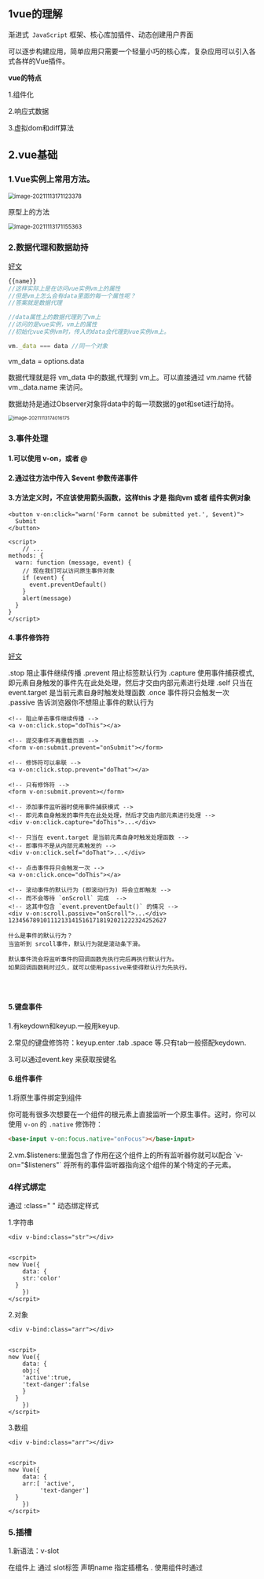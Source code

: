 ## 	1vue的理解

渐进式` JavaScript` 框架、核心库加插件、动态创建用户界面

可以逐步构建应用，简单应用只需要一个轻量小巧的核心库，复杂应用可以引入各式各样的Vue插件。



**vue的特点**

1.组件化

2.响应式数据

3.虚拟dom和diff算法



## 2.vue基础



### 1.Vue实例上常用方法。

<img src="https://raw.githubusercontent.com/LitterStudent/Cloud-picture/main/202112011359898.png?token=AP3MTU7DGMYJC4SDW3F5GMDBU4HX2" alt="image-20211113171123378" style="zoom:80%;" />



原型上的方法

<img src="https://raw.githubusercontent.com/LitterStudent/Cloud-picture/main/202112011359825.png?token=AP3MTU52JFBZARKRFXQHAB3BU4HYE" alt="image-20211113171155363" style="zoom: 80%;" />



### 2.数据代理和数据劫持

[好文](https://blog.csdn.net/weixin_44976833/article/details/104540455)

```js
{{name}}
//这样实际上是在访问vue实例vm上的属性
//但是vm上怎么会有data里面的每一个属性呢？
//答案就是数据代理

//data属性上的数据代理到了vm上
//访问的是vue实例，vm上的属性
//初始化vue实例vm时，传入的data会代理到vue实例vm上。

vm._data === data //同一个对象
```

vm_data = options.data

数据代理就是将 vm_data 中的数据,代理到 vm上。可以直接通过 vm.name 代替 vm._data.name 来访问。

数据劫持是通过Observer对象将data中的每一项数据的get和set进行劫持。

<img src="https://raw.githubusercontent.com/LitterStudent/Cloud-picture/main/202112011359538.png?token=AP3MTU5CWQU6FOQBSMBDS6TBU4HYI" alt="image-20211113174016175" style="zoom:67%;" />



### 3.事件处理

#### 1.可以使用 v-on，或者 @

#### 2.通过往方法中传入 $event 参数传递事件

#### 3.方法定义时，不应该使用箭头函数，这样this 才是 指向vm 或者 组件实例对象

```vue
<button v-on:click="warn('Form cannot be submitted yet.', $event)">
  Submit
</button>

<script>
    // ...
methods: {
  warn: function (message, event) {
    // 现在我们可以访问原生事件对象
    if (event) {
      event.preventDefault()
    }
    alert(message)
  }
}
</script>
```



#### 4.事件修饰符

[好文](https://blog.csdn.net/weixin_46071217/article/details/108654509)

.stop 阻止事件继续传播
.prevent 阻止标签默认行为
.capture 使用事件捕获模式,即元素自身触发的事件先在此处处理，然后才交由内部元素进行处理
.self 只当在 event.target 是当前元素自身时触发处理函数
.once 事件将只会触发一次
.passive 告诉浏览器你不想阻止事件的默认行为

```vue
<!-- 阻止单击事件继续传播 -->
<a v-on:click.stop="doThis"></a>

<!-- 提交事件不再重载页面 -->
<form v-on:submit.prevent="onSubmit"></form>

<!-- 修饰符可以串联 -->
<a v-on:click.stop.prevent="doThat"></a>

<!-- 只有修饰符 -->
<form v-on:submit.prevent></form>

<!-- 添加事件监听器时使用事件捕获模式 -->
<!-- 即元素自身触发的事件先在此处处理，然后才交由内部元素进行处理 -->
<div v-on:click.capture="doThis">...</div>

<!-- 只当在 event.target 是当前元素自身时触发处理函数 -->
<!-- 即事件不是从内部元素触发的 -->
<div v-on:click.self="doThat">...</div>

<!-- 点击事件将只会触发一次 -->
<a v-on:click.once="doThis"></a>

<!-- 滚动事件的默认行为 (即滚动行为) 将会立即触发 -->
<!-- 而不会等待 `onScroll` 完成  -->
<!-- 这其中包含 `event.preventDefault()` 的情况 -->
<div v-on:scroll.passive="onScroll">...</div>
123456789101112131415161718192021222324252627

什么是事件的默认行为？
当监听到 srcoll事件，默认行为就是滚动条下滑。

默认事件流会将监听事件的回调函数先执行完后再执行默认行为。
如果回调函数耗时过久，就可以使用passive来使得默认行为先执行。




```



#### 5.键盘事件

1.有keydown和keyup.一般用keyup. 

2.常见的键盘修饰符：keyup.enter .tab .space 等.只有tab一般搭配keydown.

3.可以通过event.key 来获取按键名



#### 6.组件事件

1.将原生事件绑定到组件

你可能有很多次想要在一个组件的根元素上直接监听一个原生事件。这时，你可以使用 `v-on` 的 `.native` 修饰符：

```html
<base-input v-on:focus.native="onFocus"></base-input>
```

2.vm.$listeners:里面包含了作用在这个组件上的所有监听器你就可以配合 `v-on="$listeners"` 将所有的事件监听器指向这个组件的某个特定的子元素。





### 4样式绑定



通过  :class=" " 动态绑定样式

1.字符串

```vue
<div v-bind:class="str"></div>


<scrpit>
new Vue({
    data: {
  	str:'color'
  }
    })
</scrpit>
```

2.对象

```vue
<div v-bind:class="arr"></div>


<scrpit>
new Vue({
    data: {
  	obj:{
  	'active':true,
    'text-danger':false
  	}
  }
    })
</scrpit>
```

3.数组

```vue
<div v-bind:class="arr"></div>


<scrpit>
new Vue({
    data: {
  	arr:[ 'active',
         'text-danger']
  }
    })
</scrpit>

```





### 5.插槽

1.新语法：v-slot    

在组件上 通过 slot标签 声明name 指定插槽名 . 使用组件时通过<template>和v-slot指定插槽名称。还有默认插槽

```html
<div class="container">
  <header>
    <slot name="header"></slot>
  </header>
  <main>
    <slot></slot>
  </main>
  <footer>
    <slot name="footer"></slot>
  </footer>
</div>

<base-layout>
  <template v-slot:header>
    <h1>Here might be a page title</h1>
  </template>

  <p>A paragraph for the main content.</p>
  <p>And another one.</p>

  <template v-slot:footer>
    <p>Here's some contact info</p>
  </template>
</base-layout>
```



2.旧语法 ： slot:name



```html
<base-layout>
  <template slot="header">
    <h1>Here might be a page title</h1>
  </template>

  <p>A paragraph for the main content.</p>
  <p>And another one.</p>

  <template slot="footer">
    <p>Here's some contact info</p>
  </template>
</base-layout>

或者直接把 slot attribute 用在一个普通元素上：

<base-layout>
  <h1 slot="header">Here might be a page title</h1>

  <p>A paragraph for the main content.</p>
  <p>And another one.</p>

  <p slot="footer">Here's some contact info</p>
</base-layout>
```



## 3.组件

组件的优点：可以复用组件代码，可以使得js，html，css的引用关系明确。



### 1.创建组件的两种方式

```js
//1. 使用Vue.extend,传入options，生成一个 vuecomponent构造函数，然后将该构造函数传入new Vue中，Vue实例会自动帮我们调用vuecomponent构造函数
 var component = Vue.extend({
 //name :'ddd' 可以在Vue.exntnd中定义name指定组件在开发者工具中的名字
    template:'',
    data:function(){
        return {
            .......
        }
    },
    props:[],
    computed:{
        
    },
    methods:{
        
    },
    watch:{
        
    }
    )
     
//2.直接定义成对象，但是vue实例内部接收到组件对象时会自动调用Vue.extend方法
var component = {
    template:'',
    data:function(){
        return {
            .......
        }
    },
    props:[],
    computed:{
        
    },
    methods:{
        
    },
    watch:{
        
    }
```



### 2.组件的全局注册

```javascript
// 第一个参数组件名，就是我们在html了 使用的标签名

Vue.component('my-component-name',{
    template:'',
    data:function(){
        return {
            .......
        }
    },
    props:[],
    computed:{
        
    },
    methods:{
        
    },
    watch:{
        
    }
    
})

//全局注册后的组件，能够后面的new Vue() 创建的根实例种使用。
new Vue（{
 el:'',
 template:'',
 data:[],
 methods:{},
     ....
}）
```

### 3.局部注册

```javascript
//1.使用一个普通的对象来定义 一个组件
var component = {
    ...
}
//2.然后在new Vue() 的过程中加入进去，新生成的vue实例就可以在模板中使用设个组件
new Vue({
    el:'#app',
    components:{
    'conponent-name1':component
}
})

//使用ES6模块 看起来就是

import 'ComponentA' from './ComponentA.vue'

export default {
    components:{
        ComponentA
    }
}
    
```

### 4.组件开发层级



通过new Vue()生成 Root节点，

new Vue中只有一个组件app,app内再放入所有其他组件

<img src="https://raw.githubusercontent.com/LitterStudent/Cloud-picture/main/202112011359481.png?token=AP3MTU7OSXL7RWEA7OLNZXLBU4HYU" alt="image-20211114195055825" style="zoom:50%;" />



<img src="https://raw.githubusercontent.com/LitterStudent/Cloud-picture/main/202112011359664.png?token=AP3MTUZVR26O7SN2UFCLW7TBU4HYW" alt="image-20211114194942520" style="zoom:50%;" />



### 5.组件中的this指向

组件中的 methods中的函数,computed中的函数,watch中的函数,data中的函数，它们的this都是指向vueComponent



new Vue中的 methods中的函数,computed中的函数,watch中的函数,data中的函数，它们的this都是指向Vue实例



因为组件是可复用的 Vue 实例，所以它们与 `new Vue` 接收相同的选项，例如 `data`、`computed`、`watch`、`methods` 以及生命周期钩子等。仅有的例外是像 `el` 这样根实例特有的选项。



###  6.VueComponent.prototype.__proto === Vue.prototype

为了让vue组件的实例对象可以访问的vue原型上的方法。



![image-20211115000542851](https://raw.githubusercontent.com/LitterStudent/Cloud-picture/main/202112011359840.png?token=AP3MTUZ2GLUFRK22Q2A2A63BU4HY4)

### 7.Vue文件编写

1.Vue文件命名开头要大写 HelloWorld.vue

2.Vue内的style标签可以通过 scoped属性将样式作用范围限制到该Vue文件内。否则所有Vue文件的样式都会汇总到一个css文件，可能会重名。

3.可以通过安装less-loader来是的<style lang='less'>可执行。npm i less-loader@7  指定安装版本7，因为Vue@cli的webapck版本是4,只能用版本7,less版本8和9是为webpack5服务。





## 4.Vue@CLI

Vue脚手架创建的项目中：

页面在public/index.html中，创建了id为app的容器

<img src="https://raw.githubusercontent.com/LitterStudent/Cloud-picture/main/202112011359617.png?token=AP3MTUYRZSJNRPHHIYGGI3DBU4HY6" alt="image-20211115015114854" style="zoom:50%;" />

在入口文件src/main.js中，通过调用render函数的参数,creatElement()函数，将收到的App.vue编译成真正的DOM后挂载到了app上。

<img src="https://raw.githubusercontent.com/LitterStudent/Cloud-picture/main/202112011359071.png?token=AP3MTU2NXEVQSZJMYWGCLRDBU4HZC" alt="image-20211115015210797" style="zoom:50%;" />

1.import Vue from 'vue' ，通过ES6module语法导入的Vue是 vue.runtime.esm.js，没有解析模板的功能.无法像直接导入vue.js那样在new Vue的过程中直接通过 template 指定模板让vue编译。

2.导入残缺版的vue是因为后续webapck打包文件时会将Vue文件解析成浏览器识别的文件，不需要用到Vue.js的解析模板的功能。所以使用残缺版减少打包后的文件体积。

```
	关于不同版本的Vue：
	
		1.vue.js与vue.runtime.xxx.js的区别：
				(1).vue.js是完整版的Vue，包含：核心功能+模板解析器。
				(2).vue.runtime.xxx.js是运行版的Vue，只包含：核心功能；没有模板解析器。

		2.因为vue.runtime.xxx.js没有模板解析器，所以不能使用template配置项，需要使用
			render函数接收到的createElement函数去指定具体内容。
```

<img src="https://raw.githubusercontent.com/LitterStudent/Cloud-picture/main/202112011359523.png?token=AP3MTU2FZZ7P4HPWOSRV7X3BU4HZE" alt="image-20211115015628620" style="zoom: 50%;" />

<img src="https://raw.githubusercontent.com/LitterStudent/Cloud-picture/main/202112011359881.png?token=AP3MTUZEYQKEBSJCZKLBKRDBU4HZI" alt="image-20211115015500029" style="zoom: 80%;" />

<img src="https://raw.githubusercontent.com/LitterStudent/Cloud-picture/main/202112011359864.png?token=AP3MTU6OCJUUKENG5KJHUCTBU4HZM" alt="image-20211115015929613" style="zoom:50%;" />



### 1.vue.config.js

默认配置可以通过命令输出

vue inspect > output.js  



可以在package.json同层下添加vue.config.js 配置文件

[官方配置文档](https://cli.vuejs.org/zh/config/#pages)

```js
module.exports = {
  pages: {
    index: {
      // page 的入口
      entry: 'src/index/main.js',
   
  }
}
```



### 2.Vue中的webpack版本等信息

默认是4.46，稳定。

![image-20211115150954884](https://raw.githubusercontent.com/LitterStudent/Cloud-picture/main/202112011359503.png?token=AP3MTU73MLMPVNV5EIZ7NCLBU4HZU)



### 3.跨域解决

在开发情况下解决跨域，可以通过vue脚手架配置 webpack 自带的代理服务器。

端口号4000是真正服务器请求的端口地址。通过代理服务器请求8080端口。

代理服务器的根目录就是public目录。

缺点：只能配置一个服务器的代理服务器，public下有的静态资源会被默认加载出来，不会再向服务器发送请求。

```js
module.exports = {
  devServer: {
    proxy: 'http://localhost:4000'
  },
  port:8080
}
```



配置代理的第二种方式：

```js
module.exports = {
  devServer: {
    proxy: {
      '/api': {       //将带有api的路径 替换成空 ，再访问url
        target: '<url>',
        pathRewrite: {'^/api1':''}
        ws: true,
        changeOrigin: true
      },
      '/foo': {
        target: '<other_url>'
      }
    }
  }
}
```



### 4. NODE_ENV

首先介绍 **process.env**.  **process.env**是Node.js中的一个环境变量对象。vue-cli是由 webpack搭建的，而webapck是用node写的。

所以vue中可以访问到 process.env.

当使用  npm run serve 启动时 可以看到process.env的默认值是这样的。

![image-20211130221514735](https://raw.githubusercontent.com/LitterStudent/Cloud-picture/main/202112011359976.png?token=AP3MTU5XWVCELUB6IS2VVLDBU4HZY)

vue-cli有三种模式。如图。

![image-20211130221628922](https://raw.githubusercontent.com/LitterStudent/Cloud-picture/main/202112011400416.png?token=AP3MTU3YAU4NYH5GDKXCIULBU4HZ6)

所以我们可以通过在 .env.development 和.env.production 文件中分别配置不同的路径，例如BASE_URL。





## 5.Vue组件自定义事件



1.props可以传入接收到父组件的数据或者**方法**，当是方法时可以通过方法修改父组件的数据。

2.可以通过**v-on监听组件**抛出的自定义事件，从而子组件向父组件传递信息。

3.也可以在父组件中的mouted函数内通过this.$ref获取子组件实例调用.$on或者.$once来注册监听事件

```js
	<!-- 通过父组件给子组件绑定一个自定义事件实现：子给父传递数据（第一种写法，使用@或v-on） -->
	    <Student @atguigu="getStudentName" @demo="m1"/>

		<!-- 通过父组件给子组件绑定一个自定义事件实现：子给父传递数据（第二种写法，使用ref） -->
		<Student ref="student" @click.native="show"/>
            
         mounted() {
			this.$refs.student.$on('atguigu',this.getStudentName) //绑定自定义事件
			// this.$refs.student.$once('atguigu',this.getStudentName) //绑定自定义事件（一次性）
		},
```

4.可以通过this.$ref.student.off()来解绑自定义事件

```js
mouted(){
 this.$ref.student.$on('myEvent',myfunciton)
}
```

5.当子组件实例实例被销毁时，或则vm实例被销毁时。子组件自定义的事件就会失效。但是原生事件仍然有效。

6.自定义事件的回调中的this.

```js
mounted() {
    //这样写getStudentName内的 this 是指向 父组件实例
    //推荐这么写
			this.$refs.student.$on('atguigu',this.getStudentName)
    //这样写 this是指向子组件实例 student
           this.$refs.student.$on('atguigu',function(){
               console.log(this)
           })
			}

```

7.在组件上设置监听事件vue都默认将这些事件看做自定义事件，即不是原生事件，要想在vue组件上监听原生事件就得加.native.这样vue就会在组件的模板的根元素上添加原生事件监听。

```js
<student @click.natve = "myAction" />
```



## 6.Vue中的动画

通过 <transition> 标签将要使用动画的一个元素包裹在内，如果是多个元素要使用动画，可以使用<transition-group>包裹多个标签，同时需要在每个标签上添加key.



Vue的动画有6个状态, v-enter ,v-leave-to:刚进入, v-enter-to v-leave:刚要退出。当使用transition过度效果实现动画时就要用到这四个属性。

但是我们直接使用 anmation 去指定动画 ，只使用另外两个属性就可: v-enter-active ,v-leave-active.

<img src="https://raw.githubusercontent.com/LitterStudent/Cloud-picture/main/202112011400208.png?token=AP3MTUZKMMY4KTSHGWERY63BU4H2I" alt="image-20211116145827128" style="zoom: 80%;" />

```js
/* 可以设置不同的进入和离开动画 */
/* 设置持续时间和动画函数 */
.slide-fade-enter-active {
  transition: all .3s ease;
}
.slide-fade-leave-active {
  transition: all .8s cubic-bezier(1.0, 0.5, 0.8, 1.0);
}
.slide-fade-enter, .slide-fade-leave-to
/* .slide-fade-leave-active for below version 2.1.8 */ {
  transform: translateX(10px);
  opacity: 0;
}
```

<img src="https://raw.githubusercontent.com/LitterStudent/Cloud-picture/main/202112011400016.png?token=AP3MTU6QVS2PPJRCLYWAIPDBU4H2M" alt="image-20211116150200322" style="zoom:50%;" />

<img src="https://raw.githubusercontent.com/LitterStudent/Cloud-picture/main/202112011400483.png?token=AP3MTU2JY7DCYCTK5V75WQDBU4H2Q" alt="image-20211116150149154" style="zoom:50%;" />



## 7.常用请求库 

[请求头content-type格式好文](https://blog.csdn.net/baichoufei90/article/details/84030479)

### 1.axios

```js
import axios from 'axios'

axios({
    url:'https://some-domain.com/api/',
    method:'post',//默认
     headers: { //请求头
          'Content-Type': 'application/json'  //默认值
    },
    params:{
      name:'xiaoming'   //请求参数
      age:12
    },
    data:{//请求体
       
    }
})

export default myAxios;
```

| 值                                | 描述                                                         |
| --------------------------------- | ------------------------------------------------------------ |
| application/x-www-form-urlencoded | 在发送前编码所有字符（默认）                                 |
| multipart/form-data               | 不对字符编码。在使用包含文件上传控件的表单时，必须使用该值。 |
| application/json                  | 作为请求头告诉服务端**消息主体是序列化的JSON字符串**。除低版本的IE，基本都支持。 |
| text/plain                        | 空格转换为 “+” 加号，但不对特殊字符编码。                    |



有时候后端要求Content-Type必须以application/x-www-form-urlencoded形式，那么通过上面传递的参数，后端是收不到的，我们必须对参数数据进行所谓的序列化处理才行，让它以普通表单形式(键值对)发送到后端，而不是json形式.

通过 `headers` 来指定Content-Type的形式，对于 `transformRequest` 就是允许在向服务器发送前，修改请求数据，但只能用在 'PUT'，'POST' 和 'PATCH' 这几个请求方法，且后面数组中的函数必须返回一个字符串，或 ArrayBuffer，或 Stream，更多的还有 `transformResponse` 能在传递给 then/catch 前，允许修改响应数据，

```js
import myAxios from './axios';

export function loginAPI(paramsList) {
  return myAxios({
    url: '/api/login',
    method: 'post',
    data: paramsList,
    headers: {
      'Content-Type': 'application/x-www-form-urlencoded'
    },
    transformRequest: [
      (data) => {
        let result = ''
        for (let key in data) {
          result += encodeURIComponent(key) + '=' + encodeURIComponent(data[key]) + '&'
        }
        return result.slice(0, result.length - 1)
      }
    ],
  });
}

```



### 2.封装axios

1.通过process.env环境变量对象来指定 axios 中的 baseUrl，对于不同模式（开发，生成，测试）下发送请求到不同的url。

2.通过 timeout 字段设置请求超时时间

3.通过withCredentials: true设置允许携带cookies

4.通过methods指定请求方法，params指定请求参数，data指定请求体数据

5.通过headers设置请求头 content-type等。'application/json; charset=utf-8' 'application/x-www-form-urlencoded; charset=utf-8' 'multipart/form-data'





## 8 MVVM

Model  View  ViewModel

`Model-View-ViewModel` ，` Model` 表示数据模型层。` view` 表示视图层，` ViewModel` 是` View` 和` Model` 层的桥梁。视图变化触发模型修改，用到的时事件监听。模型变化触发视图变化，用到的是数据绑定。

（1）View 层

```
<div id="app">
    <p>{{message}}</p>
    <button v-on:click="showMessage()">Click me</button>
</div>
```

（2）ViewModel 层

```
var app = new Vue({
    el: '#app',
    data: {  // 用于描述视图状态   
        message: 'Hello Vue!', 
    },
    methods: {  // 用于描述视图行为  
        showMessage(){
            let vm = this;
            alert(vm.message);
        }
    },
    created(){
        let vm = this;
        // Ajax 获取 Model 层的数据
        ajax({
            url: '/your/server/data/api',
            success(res){
                vm.message = res;
            }
        });
    }
})
```

（3） Model 层

```
{
    "url": "/your/server/data/api",
    "res": {
        "success": true,
        "name": "IoveC",
        "domain": "www.cnblogs.com"
    }
}
```



## 9.响应式原理（数据双向绑定）

[好文](https://juejin.cn/post/6844903903822086151#heading-1)

数据劫持+观察者模式

`第一种说法： Object.defineProperty` 重新定义` data` 中所有的属性，` Object.defineProperty` 可以使数据的获取与设置增加一个拦截的功能，**拦截属性的获取，进行依赖收集。拦截属性的更新操作，进行通知。**

第二种说法：对象内部通过 defineReactive 方法，使用 Object.defineProperty 将属性进行劫持（只会劫持已经存在的属性），数组则是通过重写数组方法来实现。当页面使用对应属性时，每个属性都拥有自己的 dep 属性，存放他所依赖的 watcher（依赖收集），当属性变化后会通知自己对应的 watcher 去更新(派发更新)。



第三种说法：每当new一个vue实例时，内部通过initData初始化数据，然后调用Observer对数据进行观察。如果数据是对象类型，就会通过遍历对象属性分别调用defineReactive方法。在defineReactive先生成一个dep订阅器实例，然后调用Object.defineProperty()来拦截数据,添加set和get分别对获取数据设置数据进行拦截。在获取数据时，初始化相应的订阅者实例watcher添加到dep订阅器实例中，当设置数据时，依赖收集器通知相应的订阅者对象实例watcher去进行相应的更新操作等（重新渲染dom等）。

Observer（观察者）：Observer观查传入的data对象。遍历data对象并通过defineProperty(obj,key,{get，set})去拦截每个数据的获取与设置

<img src="https://raw.githubusercontent.com/LitterStudent/Cloud-picture/main/202112011400959.png?token=AP3MTU25FWZNRK37KG774WDBU4H24" alt="image-20211017212021275" style="zoom: 67%;" />

### 1.Vue.set()

Vue 不允许动态添加根级别的响应式 property。所以你必须在初始化实例前声明所有根级响应式 property，哪怕只是一个空值：

```js
var vm = new Vue({
  data:{
    a:1
  }
})

// `vm.a` 是响应式的

//Vue 不允许动态添加根级别的响应式 property。
vm.b = 2
vm._data.b = 2
// `vm.b` 是非响应式的
```



#### 1.对于对象



但是，对于已经创建的实例，可以使用 `Vue.set(object, propertyName, value)` 方法向**data内的对象**添加响应式 property。

例如，对于：

```js
Vue.set(vm.someObject, 'b', 2)
Vue.set(vm._data.someObject, 'b', 2)
```

还可以使用 `vm.$set` 实例方法，这也是全局 `Vue.set` 方法的别名：

```js
//this 可以是在方法内
this.$set(this.someObject,'b',2)
```



#### 2.对于数组

Vue 不能检测以下数组的变动：

1. 当你利用索引直接设置一个数组项时，例如：`vm.items[indexOfItem] = newValue`
2. 当你修改数组的长度时，例如：`vm.items.length = newLength`

```js
var vm = new Vue({
  data: {
    items: ['a', 'b', 'c']
  }
})
vm.items[1] = 'x' // 不是响应性的
vm.items.length = 2 // 不是响应性的

//vm.items[indexOfItem] = newValue 相同的效果，同时也将在响应式系统内触发状态更新：
// Vue.set
Vue.set(vm.items, indexOfItem, newValue)
// Array.prototype.splice
vm.items.splice(indexOfItem, 1, newValue)

vm.$set(vm.items, indexOfItem, newValue)

//这样可以过滤掉c
vm.items = vm.items.filter(item=>item!='c')
```





## 10.为什么 data 是一个函数

组件中的data写成函数，数据以函数返回形式获取。这样每次**复用**一个组件时，都会获取到一份新的data.实现各自数据的独立。如果data是用对象写的话，所有的组件实例就会共用一个data对象。



## 11.vue组件通讯的方式



1.props 和 $emit. 子组件通过props接收父组件传递的数据，然后$emit触发事件向父组件传递数据。 $emit(eventName,[...args])

2.通过$parent和$children获取当前组件的父组件和组件

3.VueX状态管理。

4.父组件中通过**$ref**获取获取**子组件实例**的方法和属性。$ref是一个对象，持有注册过 [`ref` attribute](https://cn.vuejs.org/v2/api/#ref) 的所有 DOM 元素和组件实例。

5.事件总线 Event Bus.通过一个空的 Vue 实例作为中央事件总线（事件中心），用它来触发事件和注册监听事件，从而实现任何组件间的通信，包括父子、隔代、兄弟组件。

通过 组件通过 $on 订阅事件名以及事件的回调，通过$emit发布事件并携带相关参数。一般是$emit传递出数据。

当子组件要改变父组件的值是可以在父组件中 $on 订阅事事件名，在回调中改变父组件的值。子组件通过$emit 发布事件并携带数据传入回调函数中。

两种方式添加事件总线：

<img src="https://raw.githubusercontent.com/LitterStudent/Cloud-picture/main/202112011400073.png?token=AP3MTU6Q54BYEJ5MDLDJS7TBU4H3G" alt="image-20211115220810491" style="zoom:50%;" />



<img src="https://raw.githubusercontent.com/LitterStudent/Cloud-picture/main/202112011400057.png?token=AP3MTUZRQUVXKGKUPMNWN53BU4H3I" alt="image-20211115224022809" style="zoom: 67%;" />

<img src="https://raw.githubusercontent.com/LitterStudent/Cloud-picture/main/202112011400543.png?token=AP3MTU6QFNUUOHLUACEX3DTBU4H3K" alt="image-20211115220840076" style="zoom:50%;" />

<img src="C:\Users\15439\AppData\Roaming\Typora\typora-user-images\image-20211115220848825.png" alt="image-20211115220848825" style="zoom:50%;" />

在组件中通过$on 注册事件，在组件销毁时 beforeDestroy()调用$off 来 取消事件注册。

![image-20211115222139776](https://raw.githubusercontent.com/LitterStudent/Cloud-picture/main/202112011400263.png?token=AP3MTU56AA7IJBKWFRLCSALBU4H3S)



## 12.Vue的生命周期

vue的生命周期是 指 vue 实例的创建，初始化数据，编译模板，渲染,挂载Dom,更新,渲染，卸载的一系列过程。

1. new Vue 实后，初始化了一个空的Vue对象，该对象内只有一些默认的生命周期函数和默认事件。

   2.beforeCreate()：vue实例刚创建，data和methods都未初始化，还不能使用

   3.进行数据代理和数据劫持。将data数据代理到vm上。通过Obesever对象对data进行数据拦截，实现数据的响应式

   4.created():vue实例已完全创建。data和methods可以使用。

   6.vue开始编译模板，生成虚拟dom到内存当中。

   5.beforeMount:此时模板已经被渲染到内存当中，但未挂载到页面上

   6.将内存中的虚拟dom转换为真实的dom挂载页面

   7.mounted:模板挂载到页面上,如果操作dom,最早只能再mounted阶段 

   8.beforeUpadte:数据更新完成时调用，但是视图还未更新。可以在这个时候对进一步修改数据，不会触发重新渲染

   9.将新旧虚拟dom进行对比，然后更新到真实dom。

  10.updated:Dom已经完成了跟新。这个不能再更新数据。因为可能导致无限循环跟新。

  11.调用$destory函数，完全销毁vm实例，清除它与其他实例的连接，解绑它的全部自定义事件监听器和全部指令。

  12.**beforeDestroy**： 实例销毁之前调用。在这一步，实例仍然完全可用。在这时会进行善后收尾工作，比如清除计时器。

  13.**destroy**：Vue 实例销毁后调用。

**vue实例销毁后自定义事件会失效，但是原生dom事件依然有效。**

**activated** keep-alive 专属，组件被激活时调用

**deactivated** keep-alive 专属，组件被销毁时调用

<img src="https://raw.githubusercontent.com/LitterStudent/Cloud-picture/main/202112011400752.png?token=AP3MTU5PNC75XJSHRGHK2DDBU4H34" alt="16ca74f183827f46_tplv-t2oaga2asx-watermark (1)" style="zoom:200%;" />

异步请求在哪一步发起？

可以在钩子函数 created、beforeMount、mounted 中进行异步请求，因为在这三个钩子函数中，data 已经创建，可以将服务端端返回的数据进行赋值。

如果异步请求不需要依赖 Dom 推荐在 created 钩子函数中调用异步请求，因为在 created 钩子函数中调用异步请求有以下优点：

- 能更快获取到服务端数据，减少页面  loading 时间；
- ssr  不支持 beforeMount 、mounted 钩子函数，所以放在 created 中有助于一致性；



## 13.v-if 和 v-show 的区别

v-if:是**“真正”的条件渲染**，因为它会确保在切换过程中条件块内的事件监听器和子组件适当地被**销毁**和**重建**。而且是惰性的，如果初始化渲染时条件值为假。则不什么也不做。直到为真时才渲染条件块。

v-show :下的元素始终都会被渲染。并且只是简单css切换。



v-if有着更高的切换开销，v-show有着较高的初始化渲染开销。

如果需要频繁地切换，则应使用v-show.

如果运行时条件很少改变，则使用v-if.



当v-if指令附属于普通元素时，v-if指令状态变化会使得父组件的dom发生变化，父组件将会更新视图，所以会触发父组件的beforeUpdate和updated钩子函数。

当v-if指令令附属于组件时，v-if指令状态变化对父组件的影响和上一条一致，但是对于本身组件的生命周期的影响是不一样的。

1. v-if从false切换到true时，会触发beforeCreate，created，beforeMount，mounted钩子。 2.v-if从true切换到false时，会触发beforeDestroy和destroyed钩子函数。







## 14.V-model 

**单项数据流的过程，传入给子组件的值只能通过父元素来修改。**

v-model就是语法糖。内部是不同类型的输入元素绑定不同的property 和监听不同事件。

例如 input  type 为 text 时 绑定的时 value和监听input事件。

<img src="https://raw.githubusercontent.com/LitterStudent/Cloud-picture/main/202112040101788.png" alt="image-20211204005358414" style="zoom: 80%;" />

常见的表单元素

1.**input**元素常用有4种：text文本框,checkbox复选框，ridio单选按钮，submit提交按钮。

2.**textarea** 元素

3.**select** 元素

text文本框 **textarea**文本域 输入时 会触发 input 事件

checkbox复选框， 点击复选框会触发 **change** 事件，改变 元素的 checked 值。复选框可以为一个也可以为一组。

![image-20211204010713582](https://raw.githubusercontent.com/LitterStudent/Cloud-picture/main/202112040150255.png)

<img src="https://raw.githubusercontent.com/LitterStudent/Cloud-picture/main/202112040127555.png" alt="image-20211204012732236" style="zoom:80%;" />

ridio 单选按钮通过name指定同一组单选按钮，也是点击复选框会触发 **change** 事件，改变 元素的 checked 值。单选按钮必须为一个以上。

![image-20211204013638059](https://raw.githubusercontent.com/LitterStudent/Cloud-picture/main/202112040150008.png)

select元素默认触发的时 change事件 ，改变 value 值获取的时option上的value.

![image-20211204014846074](https://raw.githubusercontent.com/LitterStudent/Cloud-picture/main/202112040150796.png)

![image-20211204015017926](https://raw.githubusercontent.com/LitterStudent/Cloud-picture/main/202112040150937.png)

### 1.基础

若<input type='text'>,v-model绑定的是value，是输入的值。

若<input type='radio'>,v-model绑定的是value，要给value指定值

![image-20211114131325660](https://raw.githubusercontent.com/LitterStudent/Cloud-picture/main/202112011400337.png?token=AP3MTU3EXNAZYJNOJ2YDF23BU4H4G)

若<input type='checkbok'>,如何没有配置value,那么v-model收集的是checked（布尔值）,**而且v-model绑定的值只能在一个checkbox上**。

​                                                          如果配置了value,那么v-model收集的是value.且v-model绑定的应该是一个数组	

**单个复选框，绑定到布尔值。多个复选框，绑定到同一个数组：**

<img src="https://raw.githubusercontent.com/LitterStudent/Cloud-picture/main/202112011400608.png?token=AP3MTUYCQZHLJGOPBYNXJSTBU4H4K" alt="image-20211114174035803" style="zoom:67%;" />

v-model的三个修饰符.  .trim 去除首尾空格, number：输入的只能是数字，lazy:失去焦点时再收集



**select** 单选时绑定字符串,多选时绑定数组。

<img src="https://raw.githubusercontent.com/LitterStudent/Cloud-picture/main/202112040152829.png" alt="image-20211204015221546" style="zoom: 80%;" />





### 2.**将V-model绑定到组件上时，组件内部应该如何封装？**

一个组件上的 `v-model` **默认会利用名为 `value` 的 prop 和名为 `input` 的事件**，但是像单选框、复选框等类型的输入控件可能会将 `value` attribute 用于[不同的目的](https://developer.mozilla.org/en-US/docs/Web/HTML/Element/input/checkbox#Value)。`model` 选项可以用来避免这样的冲突：

在自定义组件内部可以通过model属性，来指定组件上v-model传入的值和监听的事件。

```js
Vue.component('base-checkbox', {
  model: {
    prop: 'checked',
    event: 'change'
  },
  props: {
    checked: Boolean
  },
  template: `
    <input
      type="checkbox"
      v-bind:checked="checked"
      v-on:change="$emit('change', $event.target.checked)"
    >
  `
})
```





## 15.vue的内置命令



1.v-bind

2.v-model

3.v-on

4.v-if v-else

5.v-show

6.v-for  列表渲染



7.v-text:与插值语法类型,但是只将插入的内容当做文本插入，不会当作节点插入。插值语法插入的值可以被当作节点。

```html
<div v-text='str'></div>
<div> {{ str }}}<div>

str = '<div>你好</div>';
```

8.v-html：与插值语法类型，会当作节点插入。

9.v-cloak:在vue实例创建完成后就会删除该属性，可以通过该属性配合css样式解决网速慢出现插值语法{{}}的问题。

10.v-once所在的节点在初次动态渲染后就视为静态内容，后续数据改变不修改该节点的视图。

11.v-pre可以跳过指定节点的编译过程



## 16.怎样理解 Vue 的单向数据流

数据总是从父组件传到子组件，子组件没有权利修改父组件传过来的数据，只能请求父组件对原始数据进行修改。这样会防止从子组件意外改变父级组件的状态，从而导致你的应用的数据流向难以理解。

父组件通过props传递的数据如果发生改变时，子组件接收到数据也会发生改变，视图也会发生响应式变化





## 17.v-if 与 v-for 为什么不建议一起使用

v-for 和 v-if 不要在同一个标签中使用,因为解析时先解析 v-for 再解析 v-if。如果遇到需要同时使用时可以考虑写成计算属性的方式。





## 18. computed 和 watch 

computed是计算属性，依赖于**其他值**计算得到结果。并且会对结果进行缓存。只有当依赖的数据变化时才会重新计算更新缓存。如果一个数据依赖于其他数据就可以使用computed。

**使用方式**：和普通的data一样，直接通过 属性名访问即可。不用加（）。

**使用场景**：计算总价格，过滤某些数据；

为什么需要缓存？

可以优化性能，获取一个值可以不用每次都计算，直接拿缓存。而且因为响应式依赖，每次依赖更新的时候都会更新缓存。

```javascript
computed:{
	reverseMessage:funciton(){
	 return this.message.split("").reverse().join("")
	}
}
```

computed 默认只有getter，也可以设置getter

```
computed:{
   fullName:{
     set:function(){
     
     },
     get:function(){
     
     }
   }
}
```

wathc时监听**数据**变化而需要做一些事件，常用于异步或开销较大的操作。

使用场景：

```javascript
//1.监控路由对象
new Vue({
        el: '#app',
        router: router, //开启路由对象
        watch: {
          '$route': function(newroute, oldroute) {
            console.log(newroute, oldroute);
            //可以在这个函数中获取到当前的路由规则字符串是什么
            //那么就可以针对一些特定的页面做一些特定的处理
       }
    }
 })

//2.观察某个属性，弹出弹框
```

watch在最初为数据绑定监听器时是不会执行的。要等到观察的属性改变才会执行。可以通过对观察的属性增加**immediate**来使其绑定时执行。

```javascript
watch:{
 firstName:{
  handler(new,old){
    this.fulName = new + this.lastName;
  },
  immediate:true
 }
}
```

watch还有一个 deep属性。默认值时false.表示侦听器侦听的数据是对象时，只会侦听其引用。设置deep为true时，才会侦听对象内的属性。但这样开销很大，会一层层往下遍历，观察对象所以属性。也可以通过字符串来指定对象的某一属性。

```javascript
watch:{
    obj:{    // 'obj.a'
        handler(new,old){
            consloe.log(new)
        },
        deep:true
    }
}
```

**watch无法监听到数组的变化的情况(computed也不能吧)：**1.vm.items[indexofItem]=newValue 

​																  2.vm.items.length=newLength

​	**解决方案**：	把第一种情况写成this.$set(this.arr,0,1234)。第二种情况写成this.arr.splice(0,1)

使用：当我点击一个

## 19.v-for 为什么要加 key

key作为列表渲染中元素的唯一标识，可以在列表更新的时候更好地复用旧的元素，提高列表渲染的效率。

key属性可以用来提升v-for渲染的效率！，vue不会去改变原有的元素和数据，而是创建新的元素然后把新的数据渲染进去

key 是为 Vue 中 vnode 的唯一标记，通过这个 key，我们的 diff 操作可以更准确、更快速.



## 20. 虚拟 DOM 是什么 （模板编译）

Virtual DOM 本质就是用一个原生的 JS 对象去描述一个 DOM 节点，是对真实 DOM 的一层抽象。

DOM变为虚拟dom的过程即是模板编译。





## 21.vue-router 

路由：route,就是一组key，value的对应关系

vue 中的route 就是  key 和 组件的映射

### 1.Router和Route的区别

**Router(路由器对象)**是VueRouter的一个对象。我们在new Vue()生成根实例时将Router实例注入进去。只要注入进去后，后续在使用都可以通过vue组件实例来获取Router对象：**this.$router**

<img src="https://raw.githubusercontent.com/LitterStudent/Cloud-picture/main/202112011400559.png?token=AP3MTU6VNMARBCEWY6VFRQDBU4H5A" alt="image-20211024215848663" style="zoom: 67%;" />

**$router.push({path:'home'})**;本质是向history栈中添加一个路由，在我们看来是 切换路由，但本质是在添加一个history记录

**$router.replace({path:'home'})**;//替换路由，没有历史记录

**Route(路由)是路由对象 ，是  路径和 组件的映射。**



### 2.路由的映射方式：

1.<router-link to:name>：转换成a标签切换组件。可以指定 **active-class** 指定样式

2.编程式导航，通过按钮也可以切换组件。



### 3.常见规则

1.通过 <router-view>指定组件视图的显示位置。

2.route映射的组件通常放在 /src/views下，普通组件时放在/src/components/下

3.通过切换，“隐藏”了的路由组件，默认是被销毁掉的，需要的时候再去挂载。

4.每个组件都有自己的```$route```属性，里面存储着自己的路由信息。

5.整个应用只有一个router，可以通过组件的```$router```属性获取到。



### 4.嵌套路由

1. 配置路由规则，使用children配置项：

   ```js
   routes:[
   	{
   		path:'/about',
   		component:About,
   	},
   	{
   		path:'/home',
   		component:Home,
   		children:[ //通过children配置子级路由
   			{
   				path:'news', //此处一定不要写：/news
   				component:News
   			},
   			{
   				path:'message',//此处一定不要写：/message
   				component:Message
   			}
   		]
   	}
   ]
   ```

2. 跳转（要写完整路径）：

   ```vue
   <router-link to="/home/news">News</router-link>
   ```

### 5.query和params

![image-20211118112421924](https://raw.githubusercontent.com/LitterStudent/Cloud-picture/main/202112011400096.png?token=AP3MTU4Q7GIEC2BBAC2TG6LBU4H5I)

1. 配置路由，声明接收params参数

   ```js
   {
   	path:'/home',
   	component:Home,
   	children:[
   		{
   			path:'news',
   			component:News
   		},
   		{
   			component:Message,
   			children:[
   				{
   					name:'xiangqing',
   					path:'detail/:id/:title', //使用占位符声明接收params参数
   					component:Detail
   				}
   			]
   		}
   	]
   }
   ```

2. 传递参数

   ```vue
   <!-- 跳转并携带params参数，to的字符串写法 -->
   <router-link :to="/home/message/detail/666/你好">跳转</router-link>
   				
   <!-- 跳转并携带params参数，to的对象写法 -->
   <router-link 
   	:to="{
   		name:'xiangqing',
   		params:{
   		   id:666,
               title:'你好'
   		}
   	}"
   >跳转</router-link>
   ```

   > 特别注意：路由携带params参数时，若使用to的对象写法，则不能使用path配置项，必须使用name配置！

### 6命名路由

简化路径参数

1. 作用：可以简化路由的跳转。

2. 如何使用

   1. 给路由命名：

      ```js
      {
      	path:'/demo',
      	component:Demo,
      	children:[
      		{
      			path:'test',
      			component:Test,
      			children:[
      				{
                            name:'hello' //给路由命名
      					path:'welcome',
      					component:Hello,
      				}
      			]
      		}
      	]
      }
      ```

   2. 简化跳转：

      ```vue
      <!--简化前，需要写完整的路径 -->
      <router-link to="/demo/test/welcome">跳转</router-link>
      
      <!--简化后，直接通过名字跳转 -->
      <router-link :to="{name:'hello'}">跳转</router-link>
      
      <!--简化写法配合传递参数 -->
      <router-link 
      	:to="{
      		name:'hello',
      		query:{
      		   id:666,
                  title:'你好'
      		}
      	}"
      >跳转</router-link>
      ```

### 7.路由的props配置

​	作用：让路由组件更方便的收到参数

```js
{
	name:'xiangqing',
	path:'detail/:id',
	component:Detail,

	//第一种写法：props值为对象，该对象中所有的key-value的组合最终都会通过props传给Detail组件
	// props:{a:900}

	//第二种写法：props值为布尔值，布尔值为true，则把路由收到的所有params参数通过props传给Detail组件
	// props:true
	
	//第三种写法：props值为函数，该函数返回的对象中每一组key-value都会通过props传给Detail组件
	props(route){
		return {
			id:route.query.id,
			title:route.query.title
		}
	}
}
```

### 8.编程式路由导航

1. 作用：不借助```<router-link> ```实现路由跳转，让路由跳转更加灵活

2. 具体编码：

   ```js
   //$router的两个API
   this.$router.push({
   	name:'xiangqing',
   		params:{
   			id:xxx,
   			title:xxx
   		}
   })
   
   this.$router.replace({
   	name:'xiangqing',
   		params:{
   			id:xxx,
   			title:xxx
   		}
   })
   this.$router.forward() //前进
   this.$router.back() //后退
   this.$router.go() //可前进也可后退
   ```

### 9.缓存路由组件

1. 作用：让不展示的路由组件保持挂载，不被销毁。

2. 具体编码：通过include指定要缓存的组件名称。多个可以写成数组。

   ```vue
   <keep-alive include="News"> 
       <router-view></router-view>
   </keep-alive>
   ```

### 10.两个新的生命周期钩子

1. 作用：路由组件所独有的两个钩子，用于捕获路由组件的激活状态。
2. 具体名字：
   1. ```activated```路由组件被激活时触发。
   2. ```deactivated```路由组件失活时触发。



### 4.动态路由是什么

把某种模式匹配到的所有路由，全都映射到同个组件。

```javascript
 routes: [
    // 动态路径参数 以冒号开头
    { path: "/user/:id", component: User },
  ],
  
  // this.$route.params : {id:xxxx}
 //  this.$route.query
```

注意：当使用动态路由时，路径从 `/user/foo` 导航到 `/user/bar`，**原来的组件实例会被复用**。因为两个路由都渲染同个组件，比起销毁再创建，复用则显得更加高效。**不过，这也意味着组件的生命周期钩子不会再被调用**。

复用组件时，想对路由参数的变化作出响应的话，你可以简单地 watch (监测变化) `$route` 对象：

```javascript
const User = {
  template: '...',
  watch: {
    $route(to, from) {
      // 对路由变化作出响应...
    }
  }
}
```

或者使用全局前置路由

```javascript
const User = {
  template: '...',
  beforeRouteUpdate(to, from, next) {
    // react to route changes...
    // don't forget to call next()
  }
}
```







## 22Vuex

Vuex是Vue中一个集中式状态管理的插件。

多个组件的共享状态进行集中式管理，也是通信的一种方式，适用于任何组件间的通信。

### 1.什么时候使用Vuex?

多个组件共享同一状态，不同组件的行为需要改变同一状态。

<img src="https://raw.githubusercontent.com/LitterStudent/Cloud-picture/main/202112011401241.png?token=AP3MTU736P7XCRYZ62W4PUDBU4H5Y" alt="image-20211117150030193" style="zoom:67%;" />

### 2.如何使用？

在 new  Vue({}) ,生成根组件实例的时候在options对象内传入配置选项**store**.然后Vue实例和VueComponent实例上都能访问的$store实例。

<img src="https://raw.githubusercontent.com/LitterStudent/Cloud-picture/main/202112011401032.png?token=AP3MTU55O43IYRJ3F7OLSB3BU4H56" alt="image-20211117163117350" style="zoom:80%;" />

<img src="https://raw.githubusercontent.com/LitterStudent/Cloud-picture/main/202112011401712.png?token=AP3MTU36EWRQ3F7VMISOJFLBU4H6K" alt="image-20211117163252920" style="zoom:80%;" />



 简写方式：

![image-20211117174832400](https://raw.githubusercontent.com/LitterStudent/Cloud-picture/main/202112011401056.png?token=AP3MTUZJGR3ZSI6V3JQCQ5DBU4H6W)



### 3.module

使用module时，引入的方式。state,mutation,action,getter的前缀不同。

![image-20211117211306238](https://raw.githubusercontent.com/LitterStudent/Cloud-picture/main/202112011401049.png?token=AP3MTU5L5RUCEEKCUXJGK2DBU4H62)



### 4.namespace

当使用module时想在 mapState使用某一个模块的内容,可以在mapState添加该模块的指定名称，通过数组指定要提取的变量。 

![image-20211117205939828](https://raw.githubusercontent.com/LitterStudent/Cloud-picture/main/202112011401384.png?token=AP3MTU7ZXKXQEZ4CQ6OVFSTBU4H66)

<img src="https://raw.githubusercontent.com/LitterStudent/Cloud-picture/main/202112011401696.png?token=AP3MTU7S54W7TD63627K2VDBU4H7A" alt="image-20211117210127340" style="zoom: 80%;" />

<img src="https://raw.githubusercontent.com/LitterStudent/Cloud-picture/main/202112011401847.png?token=AP3MTU7AFQGOIQVMQ4T33Y3BU4H7C" alt="image-20211117205809454" style="zoom:50%;" />



<img src="https://raw.githubusercontent.com/LitterStudent/Cloud-picture/main/202112011401593.png?token=AP3MTU6HVI3RWYKQDNHYLU3BU4H7G" alt="image-20211117205824254" style="zoom:50%;" />







## 23.diff

[好文](https://blog.csdn.net/weixin_44972008/article/details/115620198)

最小量更新算法。

新的虚拟dom和老的虚拟dom进行diff,算出应该如何最小量更新，最后反映到真实的dom上。

一个虚拟节点拥有的属性

![image-20211108205747320](https://raw.githubusercontent.com/LitterStudent/Cloud-picture/main/202112011401336.png?token=AP3MTUY2IAKBMGNDMX7JUQLBU4H7M)

### 1.虚拟dom被h函数产生

h函数接收参数格式：

snabbdom中h函数的源码h.ts：主要就是通过**重载**来实现函数参数的可以是多种情况。

```js
//最常用的三种
// 节点标签类型   标签属性    标签的文本
h('a',{props:{href:'http://www.baidu.com',target:'_blank'}},'百度');
// 节点标签类型   标签属性    标签一个子元素
h('a',{props:{href:'http://www.baidu.com',target:'_blank'}},h('span',{},'子节点'))
//// 节点标签类型   标签属性    标签的子元素数组
h('a',{props:{href:'http://www.baidu.com',target:'_blank'}},[h('span',{},'子节点1'),h('span',{},'子节点2')])
```

调用完后生成的对象。

![image-20211108230132891](https://raw.githubusercontent.com/LitterStudent/Cloud-picture/main/202112011401921.png?token=AP3MTUYVG72UEUYZF63SEADBU4H7Q)



<img src="https://raw.githubusercontent.com/LitterStudent/Cloud-picture/main/202112011401368.png?token=AP3MTUZ6NWEJ52LGMCIQGA3BU4H7U" alt="image-20211108225632507" style="zoom: 67%;" />

![image-20211108225526942](https://raw.githubusercontent.com/LitterStudent/Cloud-picture/main/202112011401352.png?token=AP3MTU6HXK7L7JBIMWRYZTDBU4H7Y)

### 2.diff算法原理。



演示：当增加一个节点在尾部时是直接插入

![image-20211108233114327](https://raw.githubusercontent.com/LitterStudent/Cloud-picture/main/202112011401065.png?token=AP3MTUZRFCC4KBNUQKETOBTBU4H74)

如果是增加在头部，后面的不会复用。但是如果虚拟节点内data对象有key值，则会被复用。

![image-20211108233244424](https://raw.githubusercontent.com/LitterStudent/Cloud-picture/main/202112011401407.png?token=AP3MTU4BUTEGLCEE5JTTMNLBU4H76)

<img src="https://raw.githubusercontent.com/LitterStudent/Cloud-picture/main/202112011401839.png?token=AP3MTUZGY22MQULZ2PUYUYLBU4IAC" alt="image-20211108233431224" style="zoom: 50%;" />

#### 为什么不用 index 作为 key值？

在 v-for 中 如果使用 index 作为key值时，如果在数组的首部插入一个元素，此时数组内所有元素的index都改变。两个不同的元素的key会相同，isSameNode方法会判断正确，后续会通过 pathVnode方法去跟新元素内的内容，无法让元素节点复用。降低性能。





#### diff算法特点

1.最小量更新。依据唯一标识key.

2.只有该节点新旧虚拟dom中的同一虚拟节点**（选择器（h函数的第一个参数）和key相同即是同一个虚拟节点）**才进行比较，否则暴力删除旧的，插入新的。

3.只会同层级比较，不会跨层比较。以下代码vnode2新增了一层section，则旧节点被暴力删除，然后插入新的。



<img src="https://raw.githubusercontent.com/LitterStudent/Cloud-picture/main/202112011401904.png?token=AP3MTU4CWJ5GEHBGQYWC6H3BU4IAO" alt="image-20211108234149320" style="zoom: 50%;" />

patch函数内的

<img src="https://raw.githubusercontent.com/LitterStudent/Cloud-picture/main/202112011401465.png?token=AP3MTU7BF2TE5GGGEXQL66DBU4IAS" alt="image-20211109131113009"  />

​                                              下图为精细化比较的过程 **patchVnode**

<img src="https://raw.githubusercontent.com/LitterStudent/Cloud-picture/main/202112011401489.png?token=AP3MTUY7XK3DRWDN77SEZ3TBU4IAW" alt="image-20211109160239786"  />

```typescript
function patch(oldVnode, newVnode) {
  // 判断传入的第一个参数是 DOM节点 还是 虚拟节点
  if (oldVnode.sel == "" || oldVnode.sel === undefined) {
    // 说明oldVnode是DOM节点，此时要包装成虚拟节点
    oldVnode = vnode(
      oldVnode.tagName.toLowerCase(), // sel
      {}, // data
      [], // children
      undefined, // text
      oldVnode // elm
    );
  }
  // 判断 oldVnode 和 newVnode 是不是同一个节点
  if (oldVnode.key === newVnode.key && oldVnode.sel === newVnode.sel) {
    console.log("是同一个节点，需要精细化比较");
  } else {
    console.log("不是同一个节点，暴力 插入新节点，删除旧节点");
    // 创建 新虚拟节点 为 DOM节点
    // 要操作DOM，所以都要转换成 DOM节点
    let newVnodeElm = createElement(newVnode);
    let oldVnodeElm = oldVnode.elm;
    // 插入 新节点 到 旧节点 之前
    if (newVnodeElm) {
      // 判断newVnodeElm是存在的 在旧节点之前插入新节点
      oldVnodeElm.parentNode.insertBefore(newVnodeElm, oldVnodeElm);
    }
    // 删除旧节点
    oldVnodeElm.parentNode.removeChild(oldVnodeElm);
  }
}
```

如果新旧虚拟节点都有子节点，则设置4个指针分别指向新旧虚拟节点的第一个子节点和最后一个子节点。分别设这4个指针为旧前，旧后。新前，新后。通过4种命中查找来进行判断：

1.新前与旧前（如果命中，则这两个指针分别向下移动）

2.新后与旧后（如果命中，则这两个指针分别向上移动）

3.新后与旧前（如果命中，新后指向的节点插入旧后节点之后，然后将旧前节点置为undefined,最后移动新后指针和旧前指针）

4.新前与旧后（如果命中，新前指向的节点插入到旧前节点之前，然后将旧后节点置为undefined,最后移动新前指针和旧后指针）

如果上述4种情况都没有命中，则通过循环旧节点的子节点来进行查找与新前指针的节点或者旧后指针的节点进行比较，找到了就将旧节点的字节点置为undefined.然后移动新节点前指针或者后指针。





![image-20211018005624667](https://raw.githubusercontent.com/LitterStudent/Cloud-picture/main/202112011401945.png?token=AP3MTU6G6RHXGE6DQOUNPS3BU4IA4)



**patch**方法：对比**当前同层**的虚拟节点是否为同一种类型的标签

**sameVnode**方法：判断断是否为同一类型节点

**pathVnode**方法：真正更新dom的方法

**updateChildren**方法： 新旧虚拟节点的子节点对比，



1.首先在patch方法，对新旧虚拟节点进行同层级比较，在patch方法内调用sameVNode方法判断新老虚拟节点是否为同一类型的节点

2.如果不是则直接更换跟新虚拟节点到dom上。

3.如果类型相同，则对新旧虚拟节点进行深层比较。调用patchVnode（oldVnode, newVnode）方法。

   3.1*如果新旧虚拟节点是同一个对象，则终止*

   3.2*如果新旧虚拟节点是文本节点，且文本不一样* *则直接将真实DOM中文本更新为新虚拟节点的文本*

​    3.3*如果* *新旧虚拟节点都有子节点，* 使用 updateChildren方法传入新旧虚拟节点*对比并更新* 其子节点。

​           **a**.在方法内：

设置4个指针分别指向新旧虚拟节点的第一个子节点和最后一个子节点。分别设这4个指针为旧首，旧尾。新首，新尾。然后**依次**进行以下四种比较看**命中哪一次**：新前与旧前，新后与旧后，新后与旧前，新前与旧后，看命中

1.新首与旧首（如果命中，调用patchVnode（oldVnode, newVnode）进行更新，然后这两个指针分别向下移动）

2.新尾与旧尾（如果命中，调用patchVnode（oldVnode, newVnode）进行更新，然后这两个指针分别向上移动）

3.新尾与旧首（如果命中，调用patchVnode（oldVnode, newVnode）进行更新，新尾指针指向的节点插入真实dom中旧尾节点之后，然后移动新尾指针和旧首指针）

4.新首与旧尾（如果命中，调用patchVnode（oldVnode, newVnode）进行更新，新首指向的节点插入真实dom中到旧首节点之前，然后移动新首指针和旧尾指针）

​			**b**如果以上逻辑都匹配不到，再把所有旧子节点的 `key` 做一个映射到旧节点下标的 `key -> index` 表，然后用新 虚拟节点的首指针指向的节点的 `key` 在映射中找出在旧节点中可以复用的位置。

 



## 24.nextTick

在DOM跟新结束后执行回调。

vue更新dom的背景：

vue更新DOM是异步的。只要侦听到数据发生变化，vue就会开启一个缓冲队列，存入同一事件循环内所有的数据变更。如果同一个watcher被多次触发，只会被推入到队列中一次。然后在下一次事件循环“tick"中，vue刷新队列并执行相应工作。

nextTick的作用：当我们跟新数据时，dom会在下一次事件循环发送跟新渲染。如果我们要访问更新渲染后的dom进行相应操作的话，可以通过**this.$nextTick**内。



```javascript
Vue.component('example', {
  template: '<span>{{ message }}</span>',
  data: function () {
    return {
      message: '未更新'
    }
  },
  methods: {
    updateMessage: function () {
      this.message = '已更新'
      console.log(this.$el.textContent) // => '未更新'
      this.$nextTick(function () {
        console.log(this.$el.textContent) // => '已更新'
      })
    }
  }
})
```

因为 `$nextTick()` 返回一个 `Promise` 对象，所以你可以使用新的 [ES2017 async/await](https://developer.mozilla.org/zh-CN/docs/Web/JavaScript/Reference/Statements/async_function) 语法完成相同的事情：

```javascript
methods: {
  updateMessage: async function () {
    this.message = '已更新'
    console.log(this.$el.textContent) // => '未更新'
    await this.$nextTick()
    console.log(this.$el.textContent) // => '已更新'
  }
}
```



## 25. 组件库

### 1.vue.extend与 $mount一起使用  

**vue.extend生成一个 vue构造函数。**通过接收一个对象来生成一个vue构造器 。

```javascript
<div id="mount-point"></div>

// 创建构造器
var Profile = Vue.extend({
  template: '<p>{{firstName}} {{lastName}} aka {{alias}}</p>',
  data: function () {
    return {
      firstName: 'Walter',
      lastName: 'White',
      alias: 'Heisenberg'
    }
  }
})
// 创建 Profile 实例，并挂载到一个元素上。
new Profile().$mount('#mount-point')
```

### 2混入Mixin

1.在new Vue实例时，可以在mixin属性内添加要混入的属性。

2.各属性混入时一般会同名属性合并成一个对象，如果属性data混入时发生冲突，以vue实例的属性为准。

```javascript
//data 对象如此  同键名时以vue实例为准
const mixin = {
    data:funciton(){
    return {
      message: 'hello',
      foo: 'abc'
    }
 }
}

new Vue({
  mixins: [mixin],
  data: function () {
    return {
      message: 'goodbye',
      bar: 'def'
    }
  },
  created: function () {
    console.log(this.$data)
    // => { message: "goodbye", foo: "abc", bar: "def" }
  }
}

//methods 方法也是如此
var mixin = {
  methods: {
    foo: function () {
      console.log('foo')
    },
    conflicting: function () {
      console.log('from mixin')
    }
  }
}

var vm = new Vue({
  mixins: [mixin],
  methods: {
    bar: function () {
      console.log('bar')
    },
    conflicting: function () {
      console.log('from self')
    }
  }
})

vm.foo() // => "foo"
vm.bar() // => "bar"
vm.conflicting() // => "from self"

        
//生命周期钩子函数也会合并
var mixin = {
  created: function () {
    console.log('混入对象的钩子被调用')
  }
}

new Vue({
  mixins: [mixin],
  created: function () {
    console.log('组件钩子被调用')
  }
})

// => "混入对象的钩子被调用"
// => "组件钩子被调用"  
```

以上都是组件混入

也可以全局混入

```javascript
Vue.mixin({
created: function () {
    var myOption = this.$options.myOption
    if (myOption) {
      console.log(myOption)
    }
  }
})

new Vue({
  myOption: 'hello!'
})
// => "hello!"
```

### 3.自定义指令

1.全局与局部

```javascript
//全局注册指令
Vue.directive('focus',{
  inserted:function(el){
     el.focus();
  }
})

//局部注册指令
new Vue({
  directives:{
      focus:{
          inserted:function(el){
              el.focus();
          }
      }
  }
})
```

2.钩子函数

**钩子函数内的this都是window**？？好像不是噢

bind：只调用一次，指令第一次绑定到元素时调用。在这里可以进行一次性的初始化设置。

inserted：被绑定元素插入父节点时调用 (仅保证父节点存在，但不一定已被插入文档中)。

​                    可以指定元素的样式，value,绑定事件等。

updated:指令所在模板被重新编译时调用，所在组件的 VNode 更新时调用，**但是可能发生在其子 VNode 更新之前**。指令的值可能发生了改变，也可能没有。但是你可以通过比较更新前后的值来忽略不必要的模板更新 (详细的钩子函数参数见下)。

**updated和bind函数往往会需要进行相同的操作**

componentUpdated：指令所在组件的 VNode **及其子 VNode** 全部更新后调用。

unbind:只调用一次，指令与元素解绑时调用。



**以上钩子函数都有以下参数**

el:指令绑定的元素，可以用来直接操作dom.

binding:一个对象

```
name：指令名，不包括 v- 前缀。
value：指令的绑定值，例如：v-my-directive="1 + 1" 中，绑定值为 2。
oldValue：指令绑定的前一个值，仅在 update 和 componentUpdated 钩子中可用。无论值是否改变都可用。
expression：字符串形式的指令表达式。例如 v-my-directive="1 + 1" 中，表达式为 "1 + 1"。
arg：传给指令的参数，可选。例如 v-my-directive:foo 中，参数为 "foo"。
modifiers：一个包含修饰符的对象。例如：v-my-directive.foo.bar 中，修饰符对象为 { foo: true, bar: true }。
```

vnode:虚拟节点

oldVnode:旧虚拟节点





### 4.如何开发一个组件库

通过封装成插件。一个js对象代表一个插件，该对象暴露一个install方法。该方法第一个参数是 Vue构造器，第二个参数是一个可选的选项对象。**在install方法内可以通过Vue构造器来注册组件。** 

还可以通过Vue构造器：1.添加全局方法或属性，2.通过Vue.directive()添加全局指令。 3.通过Vue.mixin混入



## 26keep-alive

缓存组件，不需要重复渲染.如多个静态Tab页的切换优化性能.

希望组件被重新渲染影响使用体验；或者处于性能考虑，避免多次重复渲染降低性能。而是希望组件可以缓存下来,维持当前的状态。这时候就可以用到keep-alive组件。





